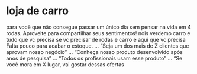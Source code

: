 # loja de carro 
para você que não consegue passar um único dia sem pensar na vida em 4 rodas. Aproveite para compartilhar seus sentimentos!
nois verdemo carro e tudo que vc precisa se vc precisar de rodas e carro e aqui que vc precisa Falta pouco para acabar o estoque. ...
“Seja um dos mais de Z clientes que aprovam nosso negócio” ...
“Conheça nosso produto desenvolvido após anos de pesquisa” ...
“Todos os profissionais usam esse produto” ...
“Se você mora em X lugar, vai gostar dessas ofertas
